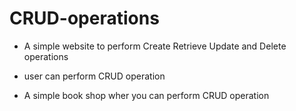 # CRUD-operations

* A simple website to perform Create Retrieve Update and Delete operations

* user can perform CRUD operation

* A simple book shop wher you can perform CRUD operation
